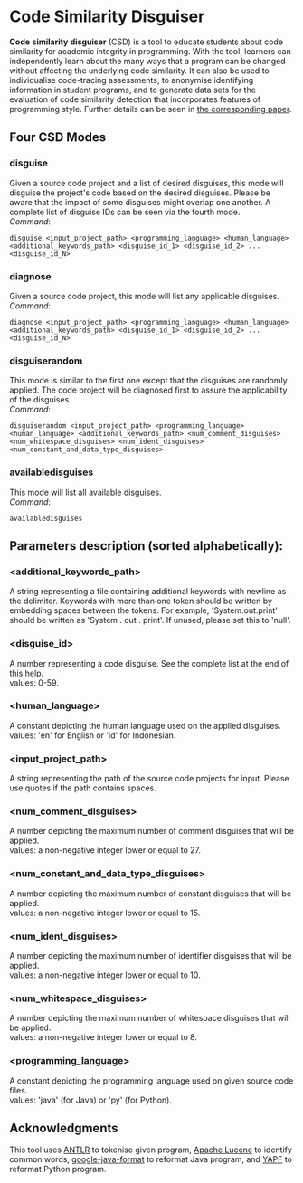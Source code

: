 # Code Similarity Disguiser

**Code** **similarity** **disguiser** \(CSD\) is a tool to educate students about code similarity for academic integrity in programming. With the tool, learners can independently learn about the many ways that a program can be changed without affecting the underlying code similarity. It can also be used to individualise code-tracing assessments, to anonymise identifying information in student programs, and to generate data sets for the evaluation of code similarity detection that incorporates features of programming style. Further details can be seen in [the corresponding paper](https://doi.org/10.1145/3428029.3428064).  
  
  
## Four CSD Modes 
### disguise
Given a source code project and a list of desired disguises, this mode will disguise the project's code based on the desired disguises. Please be aware that the
impact of some disguises might overlap one another. A complete list of disguise IDs can be seen via the fourth mode.  
*Command*: 
```
disguise <input_project_path> <programming_language> <human_language> <additional_keywords_path> <disguise_id_1> <disguise_id_2> ... <disguise_id_N>  
```  
    
### diagnose
Given a source code project, this mode will list any applicable disguises.  
*Command*: 
```
diagnose <input_project_path> <programming_language> <human_language> <additional_keywords_path> <disguise_id_1> <disguise_id_2> ... <disguise_id_N>  
```  
    
### disguiserandom
This mode is similar to the first one except that the disguises are randomly applied. The code project will be diagnosed first to assure the applicability of the disguises.  
*Command*: 
```
disguiserandom <input_project_path> <programming_language> <human_language> <additional_keywords_path> <num_comment_disguises> <num_whitespace_disguises> <num_ident_disguises> <num_constant_and_data_type_disguises>  
```  
### availabledisguises
This mode will list all available disguises.  
*Command*: 
```
availabledisguises  
```  
  
  
## Parameters description \(sorted alphabetically\):  
### <additional_keywords_path>
A string representing a file containing additional keywords with newline as the delimiter. Keywords with more than one token should be written by embedding spaces between the tokens. For example, 'System.out.print' should be written as \'System . out . print\'. If unused, please set this to \'null\'.  
### <disguise_id>
A number representing a code disguise. See the complete list at the end of this help.  
values: 0-59.    
### <human_language>
A constant depicting the human language used on the applied disguises.  
values: 'en' for English or 'id' for Indonesian.  
### <input_project_path>
A string representing the path of the source code projects for input. Please use quotes if the path contains spaces.  
### <num_comment_disguises> 
A number depicting the maximum number of comment disguises that will be applied.  
values: a non-negative integer lower or equal to 27.  
### <num_constant_and_data_type_disguises>
A number depicting the maximum number of constant disguises that will be applied.  
values: a non-negative integer lower or equal to 15.  
### <num_ident_disguises>
A number depicting the maximum number of identifier disguises that will be applied.  
values: a non-negative integer lower or equal to 10.  
### <num_whitespace_disguises>
A number depicting the maximum number of whitespace disguises that will be applied.  
values: a non-negative integer lower or equal to 8.  
### <programming_language>
A constant depicting the programming language used on given source code files.  
values: 'java' (for Java) or 'py' (for Python).  

## Acknowledgments
This tool uses [ANTLR](https://www.antlr.org/) to tokenise given program, [Apache Lucene](https://lucene.apache.org/) to identify common words, [google-java-format](https://github.com/google/google-java-format) to reformat Java program, and [YAPF](https://github.com/google/yapf) to reformat Python program.
